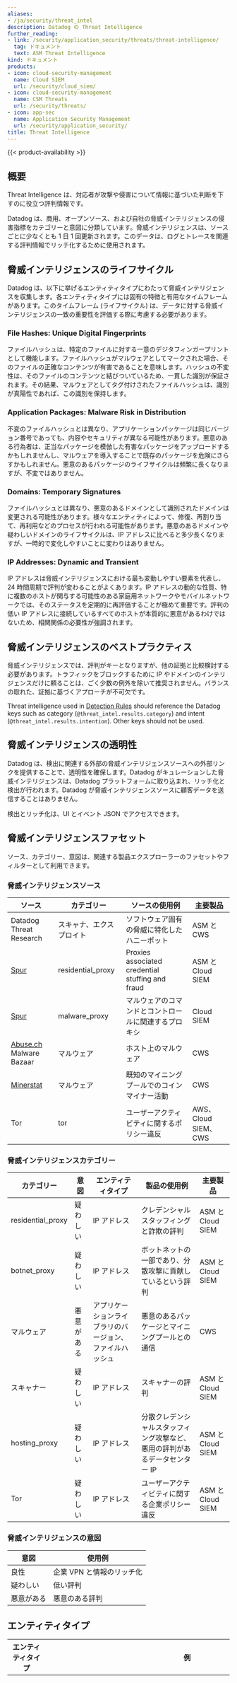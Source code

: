 ```yaml
---
aliases:
- /ja/security/threat_intel
description: Datadog の Threat Intelligence
further_reading:
- link: /security/application_security/threats/threat-intelligence/
  tag: ドキュメント
  text: ASM Threat Intelligence
kind: ドキュメント
products:
- icon: cloud-security-management
  name: Cloud SIEM
  url: /security/cloud_siem/
- icon: cloud-security-management
  name: CSM Threats
  url: /security/threats/
- icon: app-sec
  name: Application Security Management
  url: /security/application_security/
title: Threat Intelligence
---
```


{{< product-availability >}}

## 概要
Threat Intelligence は、対応者が攻撃や侵害について情報に基づいた判断を下すのに役立つ評判情報です。

Datadog は、商用、オープンソース、および自社の脅威インテリジェンスの侵害指標をカテゴリーと意図に分類しています。脅威インテリジェンスは、ソースごとに少なくとも 1 日 1 回更新されます。このデータは、ログとトレースを関連する評判情報でリッチ化するために使用されます。

## 脅威インテリジェンスのライフサイクル

Datadog は、以下に挙げるエンティティタイプにわたって脅威インテリジェンスを収集します。各エンティティタイプには固有の特徴と有用なタイムフレームがあります。このタイムフレーム (ライフサイクル) は、データに対する脅威インテリジェンスの一致の重要性を評価する際に考慮する必要があります。

### File Hashes: Unique Digital Fingerprints

ファイルハッシュは、特定のファイルに対する一意のデジタフィンガープリントとして機能します。ファイルハッシュがマルウェアとしてマークされた場合、そのファイルの正確なコンテンツが有害であることを意味します。ハッシュの不変性は、そのファイルのコンテンツと結びついているため、一貫した識別が保証されます。その結果、マルウェアとしてタグ付けされたファイルハッシュは、識別が真陽性であれば、この識別を保持します。

### Application Packages: Malware Risk in Distribution

不変のファイルハッシュとは異なり、アプリケーションパッケージは同じバージョン番号であっても、内容やセキュリティが異なる可能性があります。悪意のある行為者は、正当なパッケージを模倣した有害なパッケージをアップロードするかもしれませんし、マルウェアを導入することで既存のパッケージを危険にさらすかもしれません。悪意のあるパッケージのライフサイクルは頻繁に長くなりますが、不変ではありません。

### Domains: Temporary Signatures

ファイルハッシュとは異なり、悪意のあるドメインとして識別されたドメインは変更される可能性があります。様々なエンティティによって、修復、再割り当て、再利用などのプロセスが行われる可能性があります。悪意のあるドメインや疑わしいドメインのライフサイクルは、IP アドレスに比べると多少長くなりますが、一時的で変化しやすいことに変わりはありません。

### IP Addresses: Dynamic and Transient

IP アドレスは脅威インテリジェンスにおける最も変動しやすい要素を代表し、24 時間周期で評判が変わることがよくあります。IP アドレスの動的な性質、特に複数のホストが関与する可能性のある家庭用ネットワークやモバイルネットワークでは、そのステータスを定期的に再評価することが極めて重要です。評判の低い IP アドレスに接続しているすべてのホストが本質的に悪意があるわけではないため、相関関係の必要性が強調されます。

## 脅威インテリジェンスのベストプラクティス

脅威インテリジェンスでは、評判がキーとなりますが、他の証拠と比較検討する必要があります。トラフィックをブロックするために IP やドメインのインテリジェンスだけに頼ることは、ごく少数の例外を除いて推奨されません。バランスの取れた、証拠に基づくアプローチが不可欠です。

Threat intelligence used in [Detection Rules][1] should reference the Datadog keys such as category (`@threat_intel.results.category`) and intent (`@threat_intel.results.intention`). Other keys should not be used.

## 脅威インテリジェンスの透明性

Datadog は、検出に関連する外部の脅威インテリジェンスソースへの外部リンクを提供することで、透明性を確保します。Datadog がキュレーションした脅威インテリジェンスは、Datadog プラットフォームに取り込まれ、リッチ化と検出が行われます。Datadog が脅威インテリジェンスソースに顧客データを送信することはありません。

検出とリッチ化は、UI とイベント JSON でアクセスできます。

## 脅威インテリジェンスファセット

ソース、カテゴリー、意図は、関連する製品エクスプローラーのファセットやフィルターとして利用できます。

### 脅威インテリジェンスソース

| ソース | カテゴリー | ソースの使用例 | 主要製品 | 
|--------|------------|-----------|------------------|
| Datadog Threat Research| スキャナ、エクスプロイト | ソフトウェア固有の脅威に特化したハニーポット | ASM と CWS |
| [Spur](https://spur.us/) | residential_proxy | Proxies associated credential stuffing and fraud | ASM と Cloud SIEM |
| [Spur](https://spur.us/) | malware_proxy | マルウェアのコマンドとコントロールに関連するプロキシ | Cloud SIEM |
| [Abuse.ch](https://abuse.ch/) Malware Bazaar| マルウェア | ホスト上のマルウェア | CWS |
| [Minerstat](https://minerstat.com/mining-pool-whitelist.txt) | マルウェア | 既知のマイニングプールでのコインマイナー活動| CWS |
| Tor | tor | ユーザーアクティビティに関するポリシー違反 | AWS、Cloud SIEM、CWS |

### 脅威インテリジェンスカテゴリー

| カテゴリー | 意図 | エンティティタイプ | 製品の使用例 | 主要製品 |
|----------|----------|--------------|----------|------------------|
| residential_proxy | 疑わしい | IP アドレス | クレデンシャルスタッフィングと詐欺の評判 | ASM と Cloud SIEM |
| botnet_proxy | 疑わしい | IP アドレス | ボットネットの一部であり、分散攻撃に貢献しているという評判 | ASM と Cloud SIEM |
| マルウェア | 悪意がある | アプリケーションライブラリのバージョン、ファイルハッシュ | 悪意のあるパッケージとマイニングプールとの通信| CWS |
| スキャナー | 疑わしい | IP アドレス | スキャナーの評判 | ASM と Cloud SIEM |
| hosting_proxy | 疑わしい | IP アドレス | 分散クレデンシャルスタッフィング攻撃など、悪用の評判があるデータセンター IP | ASM と Cloud SIEM |
| Tor | 疑わしい | IP アドレス  | ユーザーアクティビティに関する企業ポリシー違反 | ASM と Cloud SIEM |

### 脅威インテリジェンスの意図
| 意図 | 使用例 |
|--------|----------|
| 良性 | 企業 VPN と情報のリッチ化 |
| 疑わしい | 低い評判 | 
| 悪意がある | 悪意のある評判 | 


## エンティティタイプ
| エンティティタイプ | 例 | 使用例 | 
|-------------|---------|-----------------------------|
| IP アドレス | 128.66.0.1 | 攻撃、コマンドとコントロール、スキャンアクティビティに関連する IP アドレスの特定 | 
| ドメイン | example.com、subdomain.example.com | 悪意のある使用に関連するドメイン。マルウェアのコマンドとコントロールとしてよく使用されます |
| アプリケーションパッケージのバージョン | (example_package、1.0.0) | PyPi からダウンロードされた悪意のあるパッケージの特定 |
| ファイルハッシュ [SHA1、SHA256] | 5f7afeeee13aaee6874a59a510b75767156f75d14db0cd4e1725ee619730ccc8 | マルウェアまたは侵害に関連する明確なファイルの特定 |</br>

**注**: 現在、脅威インテリジェンスのソースとカテゴリは構成変更できません。

## その他の参考資料

{{< partial name="whats-next/whats-next.html" >}}

[1]:/ja/security/detection_rules/